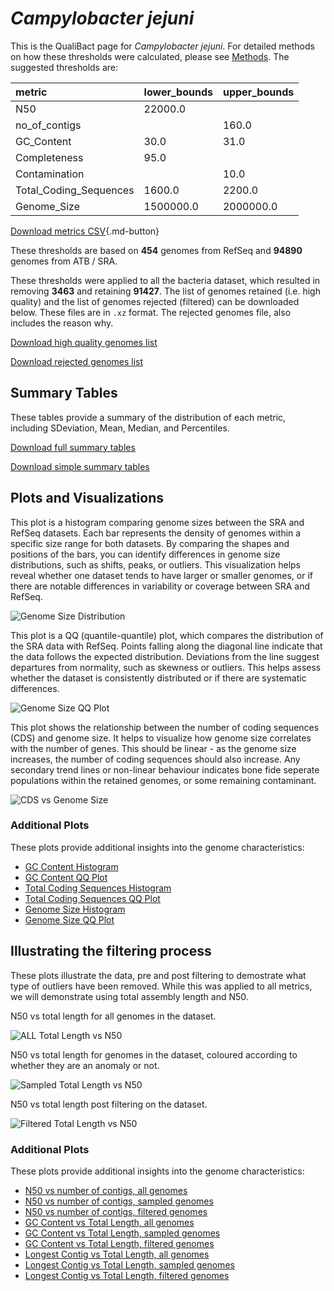# *Campylobacter jejuni*

This is the QualiBact page for *Campylobacter jejuni*. For detailed methods on how these thresholds were calculated, please see [Methods](../../methods.md).
The suggested thresholds are: 

| metric                 | lower_bounds   | upper_bounds   |
|:-----------------------|:---------------|:---------------|
| N50                    | 22000.0        |                |
| no_of_contigs          |                | 160.0          |
| GC_Content             | 30.0           | 31.0           |
| Completeness           | 95.0           |                |
| Contamination          |                | 10.0           |
| Total_Coding_Sequences | 1600.0         | 2200.0         |
| Genome_Size            | 1500000.0      | 2000000.0      |

[Download metrics CSV](Campylobacter_jejuni_metrics.csv){.md-button}


These thresholds are based on **454** genomes from RefSeq and **94890** genomes from ATB / SRA.

These thresholds were applied to all the bacteria dataset, which resulted in removing **3463** and retaining **91427**.
The list of genomes retained (i.e. high quality) and the list of genomes rejected (filtered) can be downloaded below. These files are in `.xz` format. The rejected genomes file, also includes the reason why.

[Download high quality genomes list](Campylobacter_jejuni_high_quality_genomes.csv.xz)


[Download rejected genomes list](Campylobacter_jejuni_filtered_out_genomes.csv.xz)



## Summary Tables
These tables provide a summary of the distribution of each metric, including SDeviation, Mean, Median, and Percentiles.

[Download full summary tables](summary.csv)

[Download simple summary tables](selected_summary.csv)

## Plots and Visualizations

This plot is a histogram comparing genome sizes between the SRA and RefSeq datasets. Each bar represents the density of genomes within a specific size range for both datasets. By comparing the shapes and positions of the bars, you can identify differences in genome size distributions, such as shifts, peaks, or outliers. This visualization helps reveal whether one dataset tends to have larger or smaller genomes, or if there are notable differences in variability or coverage between SRA and RefSeq.

![Genome Size Distribution](Genome_Size_refseq_histogram_kde.png)

This plot is a QQ (quantile-quantile) plot, which compares the distribution of the SRA data with RefSeq. Points falling along the diagonal line indicate that the data follows the expected distribution. Deviations from the line suggest departures from normality, such as skewness or outliers. This helps assess whether the dataset is consistently distributed or if there are systematic differences.

![Genome Size QQ Plot](Genome_Size_refseq_qqplot.png)

This plot shows the relationship between the number of coding sequences (CDS) and genome size. It helps to visualize how genome size correlates with the number of genes. This should be linear - as the genome size increases, the number of coding sequences should also increase. Any secondary trend lines or non-linear behaviour indicates bone fide seperate populations within the retained genomes, or some remaining contaminant. 

![CDS vs Genome Size](Campylobacter_jejuni_CDS_vs_Genome_Size.png)

### Additional Plots

These plots provide additional insights into the genome characteristics:

- [GC Content Histogram](GC_Content_refseq_histogram_kde.png)
- [GC Content QQ Plot](GC_Content_refseq_qqplot.png)
- [Total Coding Sequences Histogram](Total_Coding_Sequences_refseq_histogram_kde.png)
- [Total Coding Sequences QQ Plot](Total_Coding_Sequences_refseq_qqplot.png)
- [Genome Size Histogram](Genome_Size_refseq_histogram_kde.png)
- [Genome Size QQ Plot](Genome_Size_refseq_qqplot.png)
## Illustrating the filtering process
These plots illustrate the data, pre and post filtering to demostrate what type of outliers have been removed. While this was applied to all metrics, we will demonstrate using total assembly length and N50.

N50 vs total length for all genomes in the dataset.

![ALL Total Length vs N50](Campylobacter_jejuni_all_total_length_N50.png)

N50 vs total length for genomes in the dataset, coloured according to whether they are an anomaly or not.

![Sampled Total Length vs N50](Campylobacter_jejuni_sample_total_length_N50.png)

N50 vs total length post filtering on the dataset.

![Filtered Total Length vs N50](Campylobacter_jejuni_filt_total_length_N50.png)

### Additional Plots

These plots provide additional insights into the genome characteristics:

- [N50 vs number of contigs, all genomes](Campylobacter_jejuni_all_N50_number.png)
- [N50 vs number of contigs, sampled genomes](Campylobacter_jejuni_sample_N50_number.png)
- [N50 vs number of contigs, filtered genomes](Campylobacter_jejuni_filt_N50_number.png)
- [GC Content vs Total Length, all genomes](Campylobacter_jejuni_all_total_length_GC_Content.png)
- [GC Content vs Total Length, sampled genomes](Campylobacter_jejuni_sample_total_length_GC_Content.png)
- [GC Content vs Total Length, filtered genomes](Campylobacter_jejuni_filt_total_length_GC_Content.png)
- [Longest Contig vs Total Length, all genomes](Campylobacter_jejuni_all_total_length_longest.png)
- [Longest Contig vs Total Length, sampled genomes](Campylobacter_jejuni_sample_total_length_longest.png)
- [Longest Contig vs Total Length, filtered genomes](Campylobacter_jejuni_filt_total_length_longest.png)
